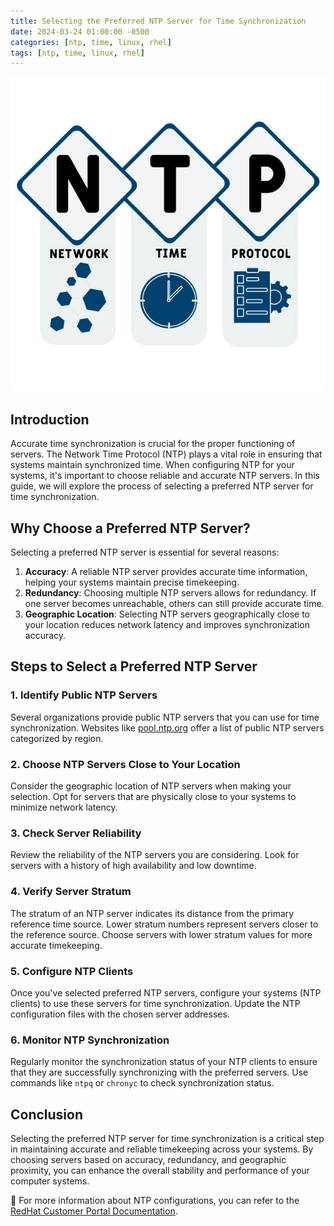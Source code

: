 ```yaml
---
title: Selecting the Preferred NTP Server for Time Synchronization
date: 2024-03-24 01:00:00 -0500
categories: [ntp, time, linux, rhel]
tags: [ntp, time, linux, rhel]
---
```


![Selecting the Preferred NTP Server for Time Synchronization](/assets/img/posts/2024/selecting_preferred_ntp_server/selecting_preferred_ntp_server.jpg)


## Introduction

Accurate time synchronization is crucial for the proper functioning of servers. The Network Time Protocol (NTP) plays a vital role in ensuring that systems maintain synchronized time. When configuring NTP for your systems, it's important to choose reliable and accurate NTP servers. In this guide, we will explore the process of selecting a preferred NTP server for time synchronization.

## Why Choose a Preferred NTP Server?

Selecting a preferred NTP server is essential for several reasons:

1. **Accuracy**: A reliable NTP server provides accurate time information, helping your systems maintain precise timekeeping.
2. **Redundancy**: Choosing multiple NTP servers allows for redundancy. If one server becomes unreachable, others can still provide accurate time.
3. **Geographic Location**: Selecting NTP servers geographically close to your location reduces network latency and improves synchronization accuracy.

## Steps to Select a Preferred NTP Server

### 1. Identify Public NTP Servers

Several organizations provide public NTP servers that you can use for time synchronization. Websites like [pool.ntp.org](https://www.pool.ntp.org/) offer a list of public NTP servers categorized by region.

### 2. Choose NTP Servers Close to Your Location

Consider the geographic location of NTP servers when making your selection. Opt for servers that are physically close to your systems to minimize network latency.

### 3. Check Server Reliability

Review the reliability of the NTP servers you are considering. Look for servers with a history of high availability and low downtime.

### 4. Verify Server Stratum

The stratum of an NTP server indicates its distance from the primary reference time source. Lower stratum numbers represent servers closer to the reference source. Choose servers with lower stratum values for more accurate timekeeping.

### 5. Configure NTP Clients

Once you've selected preferred NTP servers, configure your systems (NTP clients) to use these servers for time synchronization. Update the NTP configuration files with the chosen server addresses.

### 6. Monitor NTP Synchronization

Regularly monitor the synchronization status of your NTP clients to ensure that they are successfully synchronizing with the preferred servers. Use commands like `ntpq` or `chronyc` to check synchronization status.

## Conclusion

Selecting the preferred NTP server for time synchronization is a critical step in maintaining accurate and reliable timekeeping across your systems. By choosing servers based on accuracy, redundancy, and geographic proximity, you can enhance the overall stability and performance of your computer systems.


📝 For more information about NTP configurations, you can refer to the [RedHat Customer Portal Documentation](https://access.redhat.com/documentation/en-us/red_hat_enterprise_linux/6/html/deployment_guide/sect-date_and_time_configuration-command_line_configuration-network_time_protocol).
